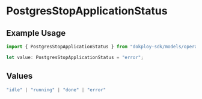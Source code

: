 # PostgresStopApplicationStatus

## Example Usage

```typescript
import { PostgresStopApplicationStatus } from "dokploy-sdk/models/operations";

let value: PostgresStopApplicationStatus = "error";
```

## Values

```typescript
"idle" | "running" | "done" | "error"
```